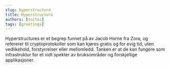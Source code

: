 ```yaml
---
slug: hyperstructure
title: Hyperstructure
authors: [toitoi]
tags: [greetings]
---
```


Hyperstructures er et begrep funnet på av Jacob Horne fra Zora, og refererer til cryptoprotokoller som kan kjøres gratis og for evig tid, uten vedlikehold, forstyrrelser eller mellomledd. Tanken er at de kan fungere som infrastruktur for et vidt spekter av bruksområder og forskjellige applikasjoner. 


